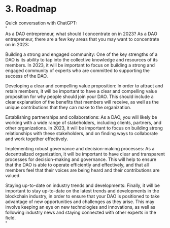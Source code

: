 # 3. Roadmap

Quick conversation with ChatGPT:\
"\
As a DAO entrepreneur, what should I concentrate on in 2023? As a DAO entrepreneur, there are a few key areas that you may want to concentrate on in 2023:

Building a strong and engaged community: One of the key strengths of a DAO is its ability to tap into the collective knowledge and resources of its members. In 2023, it will be important to focus on building a strong and engaged community of experts who are committed to supporting the success of the DAO.

Developing a clear and compelling value proposition: In order to attract and retain members, it will be important to have a clear and compelling value proposition for why people should join your DAO. This should include a clear explanation of the benefits that members will receive, as well as the unique contributions that they can make to the organization.

Establishing partnerships and collaborations: As a DAO, you will likely be working with a wide range of stakeholders, including clients, partners, and other organizations. In 2023, it will be important to focus on building strong relationships with these stakeholders, and on finding ways to collaborate and work together effectively.

Implementing robust governance and decision-making processes: As a decentralized organization, it will be important to have clear and transparent processes for decision-making and governance. This will help to ensure that the DAO is able to operate efficiently and effectively, and that all members feel that their voices are being heard and their contributions are valued.

Staying up-to-date on industry trends and developments: Finally, it will be important to stay up-to-date on the latest trends and developments in the blockchain industry, in order to ensure that your DAO is positioned to take advantage of new opportunities and challenges as they arise. This may involve keeping an eye on new technologies and innovations, as well as following industry news and staying connected with other experts in the field.\
"
